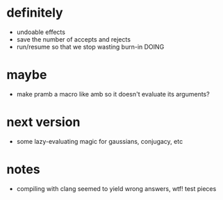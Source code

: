 # definitely #
* undoable effects
* save the number of accepts and rejects
* run/resume so that we stop wasting burn-in DOING

# maybe #
* make pramb a macro like amb so it doesn't evaluate its arguments?

# next version #
* some lazy-evaluating magic for gaussians, conjugacy, etc

# notes #
* compiling with clang seemed to yield wrong answers, wtf! test pieces
